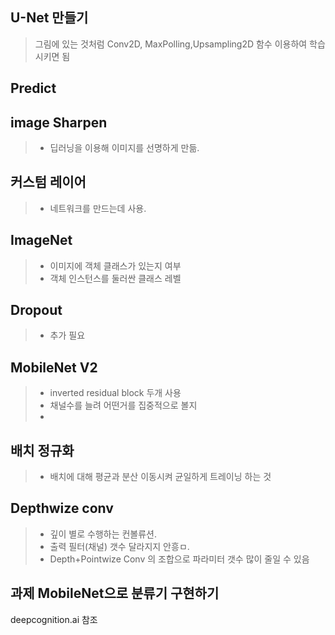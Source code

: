 ## U-Net 만들기
> 그림에 있는 것처럼 Conv2D, MaxPolling,Upsampling2D 함수 이용하여 학습시키면 됨

## Predict

## image Sharpen
>* 딥러닝을 이용해 이미지를 선명하게 만듦.

## 커스텀 레이어
>* 네트워크를 만드는데 사용.

## ImageNet
>* 이미지에 객체 클래스가 있는지 여부
>* 객체 인스턴스를 둘러싼 클래스 레벨

## Dropout
>* 추가 필요

## MobileNet V2
>* inverted residual block 두개 사용
>* 채널수를 늘려 어떤거를 집중적으로 볼지
>* 

## 배치 정규화
>* 배치에 대해 평균과 분산 이동시켜 균일하게 트레이닝 하는 것

## Depthwize conv
>* 깊이 별로 수행하는 컨볼류션.
>* 출력 필터(채널) 갯수 달라지지 안흥ㅁ.
>* Depth+Pointwize Conv 의 조합으로 파라미터 갯수 많이 줄일 수 있음

## 과제 MobileNet으로 분류기 구현하기
deepcognition.ai 참조